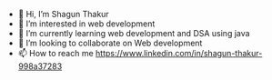 - 👋 Hi, I’m Shagun Thakur
- 👀 I’m interested in web development 
- 🌱 I’m currently learning web development and DSA using java
- 💞️ I’m looking to collaborate on Web development 
- 📫 How to reach me https://www.linkedin.com/in/shagun-thakur-998a37283

<!---
Heyshagun09/Heyshagun09 is a ✨ special ✨ repository because its `README.md` (this file) appears on your GitHub profile.
You can click the Preview link to take a look at your changes.
--->
